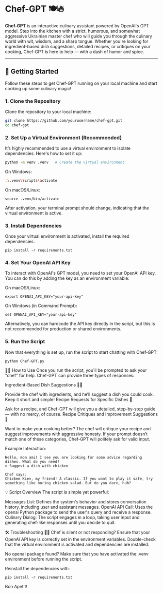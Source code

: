 # Chef-GPT 🍽️🔥

**Chef-GPT** is an interactive culinary assistant powered by OpenAI's GPT model. Step into the kitchen with a strict, humorous, and somewhat aggressive Ukrainian master chef who will guide you through the culinary world with wit, wisdom, and a sharp tongue. Whether you're looking for ingredient-based dish suggestions, detailed recipes, or critiques on your cooking, Chef-GPT is here to help — with a dash of humor and spice.

---

## 🚀 Getting Started

Follow these steps to get Chef-GPT running on your local machine and start cooking up some culinary magic!

### 1. Clone the Repository

Clone the repository to your local machine:

```bash
git clone https://github.com/yourusername/chef-gpt.git
cd chef-gpt
```

### 2. Set Up a Virtual Environment (Recommended)

It’s highly recommended to use a virtual environment to isolate dependencies. Here's how to set it up:
```bash
python -m venv .venv   # Create the virtual environment
```

On Windows:
```bash
.\.venv\Scripts\activate
```
On macOS/Linux:
```
source .venv/bin/activate
```

After activation, your terminal prompt should change, indicating that the virtual environment is active.

### 3. Install Dependencies

Once your virtual environment is activated, install the required dependencies:
```
pip install -r requirements.txt
```
### 4. Set Your OpenAI API Key

To interact with OpenAI's GPT model, you need to set your OpenAI API key. You can do this by adding the key as an environment variable:

On macOS/Linux:
```
export OPENAI_API_KEY="your-api-key"
```

On Windows (in Command Prompt):
```
set OPENAI_API_KEY="your-api-key"
```

Alternatively, you can hardcode the API key directly in the script, but this is not recommended for production or shared environments.

### 5. Run the Script
Now that everything is set up, run the script to start chatting with Chef-GPT:
```
python Chef-GPT.py
```

👨‍🍳 How to Use
Once you run the script, you'll be prompted to ask your "chef" for help. Chef-GPT can provide three types of responses:

Ingredient-Based Dish Suggestions 🍗🍅

Provide the chef with ingredients, and he’ll suggest a dish you could cook. Keep it short and simple!
Recipe Requests for Specific Dishes 🍝

Ask for a recipe, and Chef-GPT will give you a detailed, step-by-step guide — with no mercy, of course.
Recipe Critiques and Improvement Suggestions 🍳

Want to make your cooking better? The chef will critique your recipe and suggest improvements with aggressive honesty.
If your prompt doesn’t match one of these categories, Chef-GPT will politely ask for valid input.

Example Interaction:

```
Hello, mon ami! I see you are looking for some advice regarding dishes. What do you need?
> Suggest a dish with chicken

Chef says:
Chicken Kiev, my friend! A classic. If you want to play it safe, try something like boring chicken salad. But do you dare, huh?
```

💡 Script Overview
The script is simple yet powerful:

Messages List: Defines the system's behavior and stores conversation history, including user and assistant messages.
OpenAI API Call: Uses the openai Python package to send the user's query and receive a response.
Culinary Dialog: The script engages in a loop, taking user input and generating chef-like responses until you decide to quit.

🛠️ Troubleshooting
🧑‍🍳 Chef is silent or not responding?
Ensure that your OpenAI API key is correctly set in the environment variables.
Double-check that the virtual environment is activated and dependencies are installed.

No openai package found?
Make sure that you have activated the .venv environment before running the script.

Reinstall the dependencies with:
```
pip install -r requirements.txt
```

Bon Apetit!
